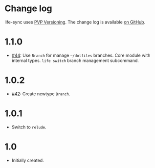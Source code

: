 Change log
==========

life-sync uses [PVP Versioning][1].
The change log is available [on GitHub][2].

# 1.1.0

* [#44](https://github.com/kowainik/life-sync/issues/44):
  Use `Branch` for manage `~/dotfiles` branches.
  Core module with internal types.
  `life switch` branch management subcommand.

# 1.0.2

* [#42](https://github.com/kowainik/life-sync/issues/42):
  Create newtype `Branch`.

# 1.0.1

* Switch to `relude`.

# 1.0

* Initially created.

[1]: https://pvp.haskell.org
[2]: https://github.com/kowainik/life-sync/releases
